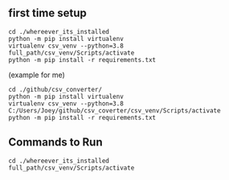 


## first time setup
```commandline
cd ./whereever_its_installed
python -m pip install virtualenv
virtualenv csv_venv --python=3.8
full_path/csv_venv/Scripts/activate
python -m pip install -r requirements.txt
```

(example for me)
```commandline
cd ./github/csv_converter/
python -m pip install virtualenv
virtualenv csv_venv --python=3.8
C:/Users/Joey/github/csv_coverter/csv_venv/Scripts/activate
python -m pip install -r requirements.txt
```

## Commands to Run
```commandline
cd ./whereever_its_installed
full_path/csv_venv/Scripts/activate
```